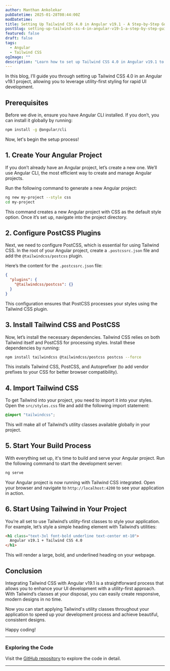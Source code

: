 ```yaml
---
author: Manthan Ankolekar
pubDatetime: 2025-01-28T08:44:00Z
modDatetime: 
title: Setting Up Tailwind CSS 4.0 in Angular v19.1 - A Step-by-Step Guide
postSlug: setting-up-tailwind-css-4-in-angular-v19-1-a-step-by-step-guide
featured: false
draft: false
tags:
  - Angular
  - Tailwind CSS
ogImage: ""
description: "Learn how to set up Tailwind CSS 4.0 in Angular v19.1 to create beautiful, responsive web applications."
---
```


In this blog, I’ll guide you through setting up Tailwind CSS 4.0 in an Angular v19.1 project, allowing you to leverage utility-first styling for rapid UI development.

## Prerequisites

Before we dive in, ensure you have Angular CLI installed. If you don’t, you can install it globally by running:

```bash
npm install -g @angular/cli
```

Now, let's begin the setup process!

## 1. Create Your Angular Project

If you don’t already have an Angular project, let’s create a new one. We’ll use Angular CLI, the most efficient way to create and manage Angular projects.

Run the following command to generate a new Angular project:

```bash
ng new my-project --style css
cd my-project
```

This command creates a new Angular project with CSS as the default style option. Once it’s set up, navigate into the project directory.

## 2. Configure PostCSS Plugins

Next, we need to configure PostCSS, which is essential for using Tailwind CSS. In the root of your Angular project, create a `.postcssrc.json` file and add the `@tailwindcss/postcss` plugin.

Here’s the content for the `.postcssrc.json` file:

```json
{
  "plugins": {
    "@tailwindcss/postcss": {}
  }
}
```

This configuration ensures that PostCSS processes your styles using the Tailwind CSS plugin.

## 3. Install Tailwind CSS and PostCSS

Now, let’s install the necessary dependencies. Tailwind CSS relies on both Tailwind itself and PostCSS for processing styles. Install these dependencies by running:

```bash
npm install tailwindcss @tailwindcss/postcss postcss --force
```

This installs Tailwind CSS, PostCSS, and Autoprefixer (to add vendor prefixes to your CSS for better browser compatibility).

## 4. Import Tailwind CSS

To get Tailwind into your project, you need to import it into your styles. Open the `src/styles.css` file and add the following import statement:

```css
@import "tailwindcss";
```

This will make all of Tailwind’s utility classes available globally in your project.

## 5. Start Your Build Process

With everything set up, it's time to build and serve your Angular project. Run the following command to start the development server:

```bash
ng serve
```

Your Angular project is now running with Tailwind CSS integrated. Open your browser and navigate to `http://localhost:4200` to see your application in action.

## 6. Start Using Tailwind in Your Project

You’re all set to use Tailwind’s utility-first classes to style your application. For example, let’s style a simple heading element with Tailwind’s utilities:

```html
<h1 class="text-3xl font-bold underline text-center mt-10">
  Angular v19.1 + Tailwind CSS 4.0
</h1>
```

This will render a large, bold, and underlined heading on your webpage.

## Conclusion

Integrating Tailwind CSS with Angular v19.1 is a straightforward process that allows you to enhance your UI development with a utility-first approach. With Tailwind’s classes at your disposal, you can easily create responsive, modern designs in no time.

Now you can start applying Tailwind's utility classes throughout your application to speed up your development process and achieve beautiful, consistent designs.

Happy coding!

---

### Exploring the Code

Visit the [GitHub repository](https://github.com/manthanank/angular-tailwindcss) to explore the code in detail.

---
